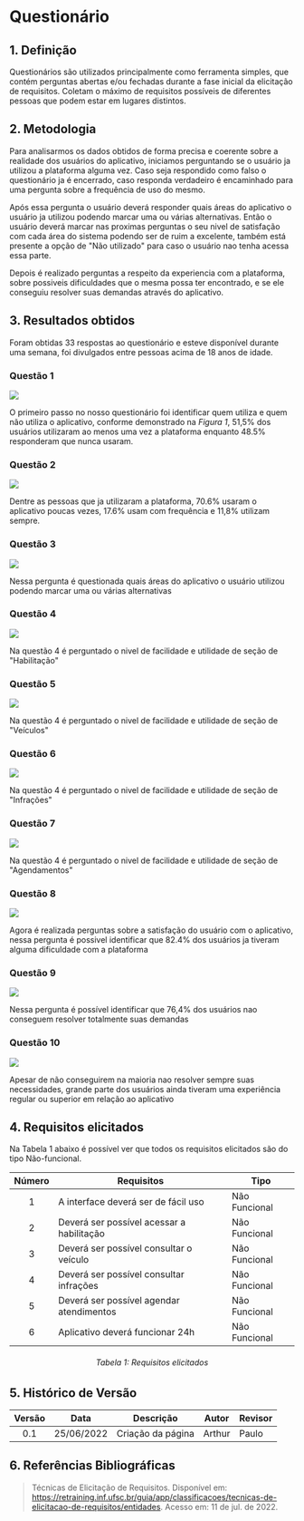 # Questionário

## 1. Definição

Questionários são utilizados principalmente como ferramenta simples, que contém perguntas abertas e/ou fechadas durante a fase inicial da elicitação de requisitos. Coletam o máximo de requisitos possíveis de diferentes pessoas que podem estar em lugares distintos.

## 2. Metodologia

Para analisarmos os dados obtidos de forma precisa e coerente sobre a realidade dos usuários do aplicativo, iniciamos perguntando se o usuário ja utilizou a plataforma alguma vez. Caso seja respondido como falso o questionário ja é encerrado, caso responda verdadeiro é encaminhado para uma pergunta sobre a frequência de uso do mesmo.

Após essa pergunta o usuário deverá responder quais áreas do aplicativo o usuário ja utilizou podendo marcar uma ou várias alternativas. Então o usuário deverá marcar nas proximas perguntas o seu nivel de satisfação com cada área do sistema podendo ser de ruim a excelente, também está presente a opção de "Não utilizado" para caso o usuário nao tenha acessa essa parte.

Depois é realizado perguntas a respeito da experiencia com a plataforma, sobre possiveis dificuldades que o mesma possa ter encontrado, e se ele conseguiu resolver suas demandas através do aplicativo.

## 3. Resultados obtidos

Foram obtidas 33 respostas ao questionário e esteve disponível durante uma semana, foi divulgados entre pessoas acima de 18 anos de idade.

### Questão 1

<img src="../../images/questionario/questao_1.png">

O primeiro passo no nosso questionário foi identificar quem utiliza e quem não utiliza o aplicativo, conforme demonstrado na *Figura 1*, 51,5% dos usuários utilizaram ao menos uma vez a plataforma enquanto 48.5% responderam que nunca usaram.

### Questão 2

<img src="../../images/questionario/questao_2.png">

Dentre as pessoas que ja utilizaram a plataforma, 70.6% usaram o aplicativo poucas vezes, 17.6% usam com frequência e 11,8% utilizam sempre.

### Questão 3

<img src="../../images/questionario/questao_3.png">

Nessa pergunta é questionada quais áreas do aplicativo o usuário utilizou podendo marcar uma ou várias alternativas

### Questão 4

<img src="../../images/questionario/questao_4.png">

Na questão 4 é perguntado o nivel de facilidade e utilidade de seção de "Habilitação"

### Questão 5

<img src="../../images/questionario/questao_5.png">

Na questão 4 é perguntado o nivel de facilidade e utilidade de seção de "Veículos"

### Questão 6

<img src="../../images/questionario/questao_6.png">

Na questão 4 é perguntado o nivel de facilidade e utilidade de seção de "Infrações"

### Questão 7

<img src="../../images/questionario/questao_7.png">

Na questão 4 é perguntado o nivel de facilidade e utilidade de seção de "Agendamentos"

### Questão 8

<img src="../../images/questionario/questao_8.png">

Agora é realizada perguntas sobre a satisfação do usuário com o aplicativo, nessa pergunta é possivel identificar que 82.4% dos usuários ja tiveram alguma dificuldade com a plataforma

### Questão 9

<img src="../../images/questionario/questao_9.png">

Nessa pergunta é possível identificar que 76,4% dos usuários nao conseguem resolver totalmente suas demandas

### Questão 10

<img src="../../images/questionario/questao_10.png">

Apesar de não conseguirem na maioria nao resolver sempre suas necessidades, grande parte dos usuários ainda tiveram uma experiência regular ou superior em relação ao aplicativo

## 4. Requisitos elicitados

Na Tabela 1 abaixo é possível ver que todos os requisitos elicitados são do tipo Não-funcional.

| Número  | Requisitos                               | Tipo         |
|---------|-----------------------------------------|--------------|
|<center>1|A interface deverá ser de fácil uso      |Não Funcional |
|<center>2|Deverá ser possível acessar a habilitação|Não Funcional |
|<center>3|Deverá ser possível consultar o veículo  |Não Funcional |
|<center>4|Deverá ser possível consultar infrações  |Não Funcional |
|<center>5|Deverá ser possível agendar atendimentos |Não Funcional |
|<center>6|Aplicativo deverá funcionar 24h        |Não Funcional |
<h6 align = "center">Tabela 1: Requisitos elicitados</h6>

## 5. Histórico de Versão

|  Versão   | Data       | Descrição           | Autor  | Revisor|
|-----------|------------|---------------------|--------|--------|
|<center>0.1| 25/06/2022 |Criação da página    | Arthur | Paulo  |


## 6. Referências Bibliográficas

> Técnicas de Elicitação de Requisitos. Disponível em: https://retraining.inf.ufsc.br/guia/app/classificacoes/tecnicas-de-elicitacao-de-requisitos/entidades. Acesso em: 11 de jul. de 2022.